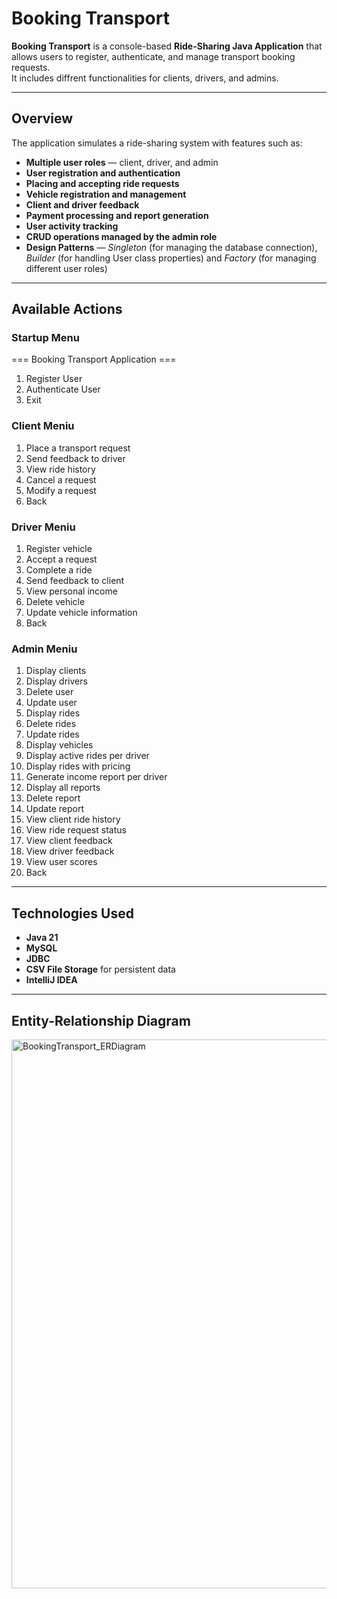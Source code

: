 # Booking Transport

**Booking Transport** is a console-based **Ride-Sharing Java Application** that allows users to register, authenticate, and manage transport booking requests.  
It includes diffrent functionalities for clients, drivers, and admins.

---

## Overview

The application simulates a ride-sharing system with features such as:
- **Multiple user roles** — client, driver, and admin
- **User registration and authentication**
- **Placing and accepting ride requests**
- **Vehicle registration and management**
- **Client and driver feedback**
- **Payment processing and report generation**
- **User activity tracking**
- **CRUD operations managed by the admin role**
- **Design Patterns** — *Singleton* (for managing the database connection), *Builder* (for handling User class properties) and *Factory* (for managing different user roles)

---

## Available Actions 

### Startup Menu
=== Booking Transport Application ===
1. Register User
2. Authenticate User
0. Exit

### Client Meniu
1. Place a transport request
2. Send feedback to driver
3. View ride history
4. Cancel a request
5. Modify a request
0. Back

### Driver Meniu
1. Register vehicle
2. Accept a request
3. Complete a ride
4. Send feedback to client
5. View personal income
6. Delete vehicle
7. Update vehicle information
0. Back

### Admin Meniu
1. Display clients
2. Display drivers
3. Delete user
4. Update user
5. Display rides
6. Delete rides
7. Update rides
8. Display vehicles
9. Display active rides per driver
10. Display rides with pricing
11. Generate income report per driver
12. Display all reports
13. Delete report
14. Update report
15. View client ride history
16. View ride request status
17. View client feedback
18. View driver feedback
19. View user scores
0. Back

---

## Technologies Used

- **Java 21**
- **MySQL**
- **JDBC**
- **CSV File Storage** for persistent data
- **IntelliJ IDEA**

---

## Entity-Relationship Diagram
<img width="957" height="878" alt="BookingTransport_ERDiagram" src="https://github.com/user-attachments/assets/c140f3af-b276-450c-b1f9-263e70df72f2" />


